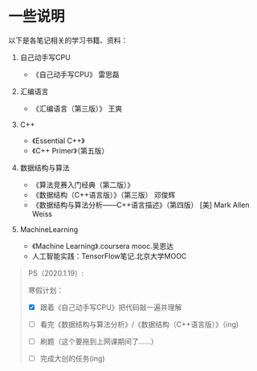 # 一些说明

以下是各笔记相关的学习书籍、资料：

1. 自己动手写CPU
   
   - 《自己动手写CPU》	雷思磊
   
2. 汇编语言

   - 《汇编语言（第三版）》 王爽

3. C++

   - 《Essential C++》
   - 《C++ Primer》（第五版）

4. 数据结构与算法
   - 《算法竞赛入门经典（第二版）》
   - 《数据结构（C++语言版）》（第三版） 邓俊辉
   - 《数据结构与算法分析——C++语言描述》（第四版） [美] Mark Allen Weiss

5. MachineLearning
   - 《Machine Learning》.coursera mooc.吴恩达
   - 人工智能实践：TensorFlow笔记.北京大学MOOC

   



> PS（2020.1.19）:
>
> 寒假计划：
>
> - [x] 跟着《自己动手写CPU》把代码敲一遍并理解
>
> - [ ] 看完《数据结构与算法分析》/《数据结构（C++语言版）》（ing)
>
> - [ ] 刷题（这个要拖到上网课期间了……）
>
> - [ ] 完成大创的任务(ing)
